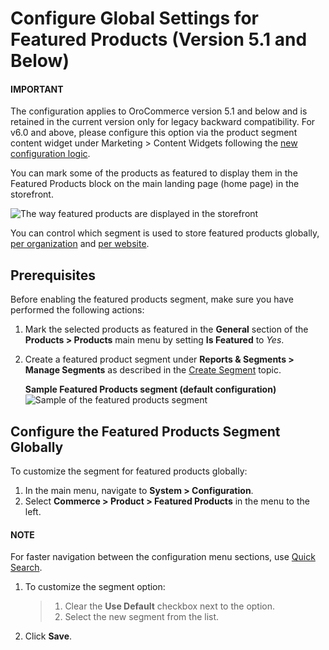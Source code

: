<a id="products-featured-products"></a>

<a id="sys-commerce-product-featured-products-main"></a>

<a id="sys-commerce-product-featured-products"></a>

# Configure Global Settings for Featured Products (Version 5.1 and Below)

#### IMPORTANT
The configuration applies to OroCommerce version 5.1 and below and is retained in the current version only for legacy backward compatibility. For v6.0 and above, please configure this option via the product segment content widget under Marketing > Content Widgets following the [new configuration logic](../../../../../concept-guides/catalog-promotions/product-management/index.md#concept-guides-product-management-featured-products).

You can mark some of the products as featured to display them in the Featured Products block on the main landing page (home page) in the storefront.

![The way featured products are displayed in the storefront](user/img/system/config_commerce/product/FeatruedProducts.png)

You can control which segment is used to store featured products globally, [per organization](../../../user-management/organizations/org-configuration/commerce/product/organization-featured-products.md#sys-users-organization-commerce-products-featured-products) and [per website](../../../websites/web-configuration/commerce/product/website-featured-products.md#sys-websites-commerce-products-featured-products).

## Prerequisites

Before enabling the featured products segment, make sure you have performed the following actions:

1. Mark the selected products as featured in the **General** section of the **Products > Products** main menu by setting **Is Featured** to *Yes*.
2. Create a featured product segment under **Reports & Segments > Manage Segments** as described in the [Create Segment](../../../../reports-segments/segments.md#user-guide-business-intelligence-create-segments) topic.

   **Sample Featured Products segment (default configuration)**
   ![Sample of the featured products segment](user/img/system/config_commerce/product/FeaturedProductSegment.png)

## Configure the Featured Products Segment Globally

To customize the segment for featured products globally:

1. In the main menu, navigate to **System > Configuration**.
2. Select **Commerce > Product > Featured Products** in the menu to the left.

#### NOTE
For faster navigation between the configuration menu sections, use [Quick Search](../../quick-search.md#user-guide-system-configuration-quick-search).

1. To customize the segment option:
   > 1. Clear the **Use Default** checkbox next to the option.
   > 2. Select the new segment from the list.
2. Click **Save**.
